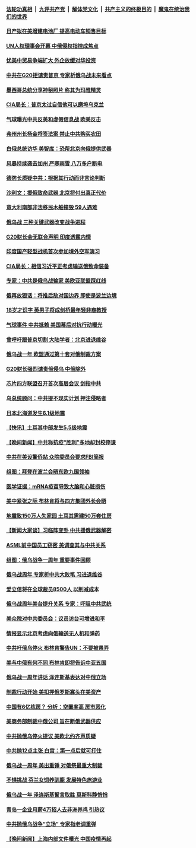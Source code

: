 ####  [法轮功真相](../../../../basic/blob/master/README.md?t=02272012) &nbsp;|&nbsp; [九评共产党](../../../../9ping.md/blob/master/README.md?t=02272012) &nbsp;|&nbsp; [解体党文化](../../../../jtdwh.md/blob/master/README.md?t=02272012)  &nbsp;|&nbsp; [共产主义的终极目的](../../../../gczydzjmd.md/blob/master/README.md?t=02272012) &nbsp;|&nbsp; [魔鬼在统治我们的世界](../../../../mgztzwmdsj.md/blob/master/README.md?t=02272012) 



#### [日产拟在美增建电池厂 提高电动车销售目标](../pages/nsc418/n13939283.md?t=02272012) 


#### [UN人权理事会开幕 中俄侵权指控成焦点](../pages/nsc418/n13939242.md?t=02272012) 

#### [忧美中贸易争端扩大 外企放缓对华投资](../pages/nsc418/n13939110.md?t=02272012) 

#### [中共在G20拒谴责普京 专家析俄乌战未来看点](../pages/nsc418/n13936652.md?t=02272012) 

#### [墨西哥总统分享神秘照片 称其为玛雅精灵](../pages/nsc418/n13939087.md?t=02272012) 

#### [CIA局长：普京太过自信他可以磨垮乌克兰](../pages/nsc418/n13939042.md?t=02272012) 

#### [气球曝光中共反美和虚假信息战 欧美反击](../pages/nsc418/n13938863.md?t=02272012) 

#### [弗州州长杨金将签法案 禁止中共购买农田](../pages/nsc418/n13938901.md?t=02272012) 

#### [白俄总统访华 美智库：恐帮北京向俄提供武器](../pages/nsc418/n13938888.md?t=02272012) 

#### [风暴持续袭击加州 严寒雨雪 八万多户断电](../pages/nsc418/n13938873.md?t=02272012) 

#### [德防长质疑中共：根据其行动而非言论判断](../pages/nsc418/n13938864.md?t=02272012) 

#### [沙利文：援俄致命武器 北京将付出真正代价](../pages/nsc418/n13937636.md?t=02272012) 

#### [意大利南部非法移民木船撞毁 59人遇难](../pages/nsc418/n13938813.md?t=02272012) 

#### [俄乌战 三种关键武器改变战争进程](../pages/nsc418/n13938817.md?t=02272012) 

#### [G20财长会无联合声明 印度透露内情](../pages/nsc418/n13938460.md?t=02272012) 

#### [印度国产轻型战机首次参加境外空军演习](../pages/nsc418/n13938693.md?t=02272012) 

#### [CIA局长：相信习近平正考虑输送俄致命装备](../pages/nsc418/n13938427.md?t=02272012) 

#### [专家：中共是俄乌战输家 美欧亚联盟踩红线](../pages/nsc418/n13937688.md?t=02272012) 

#### [俄再放狠话：将推后敌对国边界 即使是波兰边境](../pages/nsc418/n13938319.md?t=02272012) 

#### [18岁才识字 英男子将成剑桥最年轻非裔教授](../pages/nsc418/n13938001.md?t=02272012) 

#### [气球事件 中共抵赖 美国幕后对抗行动曝光](../pages/nsc418/n13938261.md?t=02272012) 

#### [曾呼吁跟普京切割 大陆学者：北京进退维谷](../pages/nsc418/n13938226.md?t=02272012) 

#### [俄乌战一年 欧盟通过第十套对俄制裁方案](../pages/nsc418/n13938233.md?t=02272012) 

#### [G20财长强烈谴责俄侵乌 中俄除外](../pages/nsc418/n13938118.md?t=02272012) 

#### [芯片四方联盟召开首次高层会议 剑指中共](../pages/nsc418/n13938194.md?t=02272012) 

#### [乌总统顾问：中共提不现实计划 押注侵略者](../pages/nsc418/n13938202.md?t=02272012) 

#### [日本北海道发生6.1级地震](../pages/nsc418/n13938174.md?t=02272012) 

#### [【快讯】土耳其中部发生5.5级地震](../pages/nsc418/n13938111.md?t=02272012) 


#### [【晚间新闻】中共称抗疫“胜利”多地却封校停课](../pages/nsc418/n13938036.md?t=02272012) 

#### [中共在美设警侨站 众院委员会要求FBI简报](../pages/nsc418/n13938015.md?t=02272012) 

#### [组图：拜登在波兰会晤东欧九国领袖](../pages/nsc418/n13937306.md?t=02272012) 

#### [医学证据：mRNA疫苗导致大脑和心脏损伤](../pages/nsc418/n13937706.md?t=02272012) 

#### [美中紧张之际 布林肯将与四方集团外长会晤](../pages/nsc418/n13937844.md?t=02272012) 

#### [地震致150万人失家园 土耳其需建50万套住房](../pages/nsc418/n13937750.md?t=02272012) 

#### [【新闻大家谈】习临阵变卦 中共援俄武器解密](../pages/nsc418/n13937713.md?t=02272012) 

#### [ASML前中国员工窃密 美调查其与中共关系](../pages/nsc418/n13937721.md?t=02272012) 

#### [组图：俄乌战争一周年 重要事件回顾](../pages/nsc418/n13937820.md?t=02272012) 

#### [俄乌战周年 专家析中共大败笔 习进退维谷](../pages/nsc418/n13936661.md?t=02272012) 

#### [爱立信将在全球裁员8500人 以削减成本](../pages/nsc418/n13937612.md?t=02272012) 

#### [俄乌战周年美台提升关系 专家：吓阻中共武统](../pages/nsc418/n13937472.md?t=02272012) 

#### [美众院对中共委员会：议员访台可增进和平](../pages/nsc418/n13937487.md?t=02272012) 

#### [情报显示北京考虑向俄输送无人机和弹药](../pages/nsc418/n13937615.md?t=02272012) 

#### [中共吁俄乌停火 布林肯警告UN：不要被愚弄](../pages/nsc418/n13937566.md?t=02272012) 

#### [美与中俄有何不同 布林肯即将告诉中亚五国](../pages/nsc418/n13937564.md?t=02272012) 

#### [俄乌战一周年讲话 泽连斯基表达对中俄立场](../pages/nsc418/n13937513.md?t=02272012) 

#### [制裁行动开始 美扣押俄罗斯寡头在美资产](../pages/nsc418/n13937543.md?t=02272012) 

#### [中国有6亿栋房？ 分析：空置率高 房市恶化](../pages/nsc418/n13936704.md?t=02272012) 

#### [美商务部制裁中俄公司 旨在断俄武器供应](../pages/nsc418/n13937503.md?t=02272012) 

#### [中共抛俄乌停火提议 美欧北约齐声质疑](../pages/nsc418/n13937512.md?t=02272012) 

#### [中共抛12点主张 白宫：第一点后就可打住](../pages/nsc418/n13937465.md?t=02272012) 

#### [俄乌战一周年 美出重锤 对俄祭最重大制裁](../pages/nsc418/n13937462.md?t=02272012) 

#### [不惧挑战 芬兰女饲养驯鹿 发展特色旅游业](../pages/nsc418/n13937089.md?t=02272012) 

#### [俄乌战一年 泽连斯基誓言取胜 莫斯科静悄悄](../pages/nsc418/n13937303.md?t=02272012) 

#### [青岛一企业月薪4万招人去非洲养鸡 引热议](../pages/nsc418/n13937354.md?t=02272012) 

#### [中共抛俄乌战争“立场” 专家指老调重弹](../pages/nsc418/n13937209.md?t=02272012) 

#### [【晚间新闻】上海内部文件曝光 中国疫情再起](../pages/nsc418/n13937216.md?t=02272012) 

